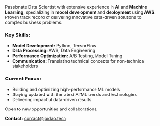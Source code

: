 Passionate Data Scientist with extensive experience in **AI** and **Machine Learning**, specializing in **model development** and **deployment** using **AWS**. Proven track record of delivering innovative data-driven solutions to complex business problems.

### Key Skills:
- **Model Development:** Python, TensorFlow
- **Data Processing:** AWS, Data Engineering
- **Performance Optimization:** A/B Testing, Model Tuning
- **Communication:** Translating technical concepts for non-technical stakeholders

### Current Focus:
- Building and optimizing high-performance ML models
- Staying updated with the latest AI/ML trends and technologies
- Delivering impactful data-driven results

Open to new opportunities and collaborations.

**Contact:** [contact@jordao.tech](mailto:contact@jordao.tech)
